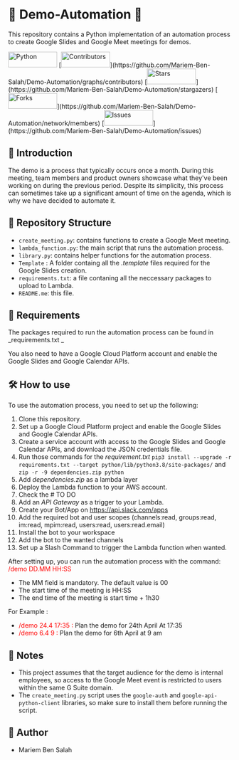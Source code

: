 # :rocket: Demo-Automation :rocket:
This repository contains a Python implementation of an automation process to create Google Slides and Google Meet meetings for demos.

<img src="https://img.shields.io/badge/-Python-blue?logo=python&logoColor=white" alt="Python" width="110" height="35" /> 
[<img src="https://img.shields.io/github/contributors/Mariem-Ben-Salah/Demo-Automation?style=flat" alt="Contributors" width="110" height="35" />](https://github.com/Mariem-Ben-Salah/Demo-Automation/graphs/contributors) 
[<img src="https://img.shields.io/github/stars/Mariem-Ben-Salah/Demo-Automation.svg" alt="Stars" width="110" height="35" />](https://github.com/Mariem-Ben-Salah/Demo-Automation/stargazers) 
[<img src="https://img.shields.io/github/forks/Mariem-Ben-Salah/Demo-Automation.svg" alt="Forks" width="110" height="35" />](https://github.com/Mariem-Ben-Salah/Demo-Automation/network/members) 
[<img src="https://img.shields.io/github/issues/Mariem-Ben-Salah/Demo-Automation.svg" alt="Issues" width="110" height="35" />](https://github.com/Mariem-Ben-Salah/Demo-Automation/issues)


## 🤖 Introduction

The demo is a process that typically occurs once a month. During this meeting, team members and product owners showcase what they've been working on during the previous period. Despite its simplicity, this process can sometimes take up a significant amount of time on the agenda, which is why we have decided to automate it.

## 📂 Repository Structure

- `create_meeting.py`: contains functions to create a Google Meet meeting.
- `lambda_function.py`: the main script that runs the automation process.
- `library.py`: contains helper functions for the automation process.
- `Template` : A folder containg all the _.template_ files required for the Google Slides creation.
- `requirements.txt`: a file contaning all the neccessary packages to upload to Lambda.
- `README.me`: this file.

## 📝 Requirements

The packages required to run the automation process can be found in _requirements.txt _

You also need to have a Google Cloud Platform account and enable the Google Slides and Google Calendar APIs.

## 🛠️ How to use

To use the automation process, you need to set up the following:
1. Clone this repository.
2. Set up a Google Cloud Platform project and enable the Google Slides and Google Calendar APIs.
3. Create a service account with access to the Google Slides and Google Calendar APIs, and download the JSON credentials file.
4. Run those commands for the _requirement.txt_ `pip3 install --upgrade -r requirements.txt --target python/lib/python3.8/site-packages/` and `zip -r -9 dependencies.zip python`
5. Add _dependencies.zip_ as a lambda layer
6. Deploy the Lambda function to your AWS account.
7. Check the \# TO DO
8. Add an _API Gateway_ as a trigger to your Lambda.
9. Create your Bot/App on https://api.slack.com/apps 
10. Add the required bot and user scopes (channels:read, groups:read, im:read, mpim:read, users:read, users:read.email)
11. Install the bot to your workspace
12. Add the bot to the wanted channels
13. Set up a Slash Command to trigger the Lambda function when wanted.

After setting up, you can run the automation process with the command: <span style="color:red">/demo DD.MM HH:SS</span>

* The MM field is mandatory. The default value is 00
* The start time of the meeting is HH:SS
* The end time of the meeting is start time + 1h30  

For Example : 
  - <span style="color:red">/demo 24.4 17:35 :</span> Plan the demo for 24th April At 17:35
  - <span style="color:red">/demo 6.4 9 :</span> Plan the demo for 6th April at 9 am


## 📝 Notes

- This project assumes that the target audience for the demo is internal employees, so access to the Google Meet event is restricted to users within the same G Suite domain.
- The `create_meeting.py` script uses the `google-auth` and `google-api-python-client` libraries, so make sure to install them before running the script.

## 👤 Author

- Mariem Ben Salah 
